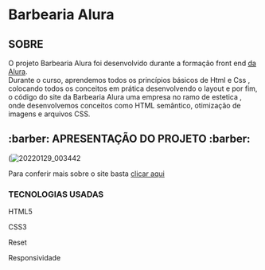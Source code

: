 # Barbearia Alura

<h2> SOBRE </h2>

<p> O projeto Barbearia Alura foi desenvolvido durante a formação front end <a href="https://cursos.alura.com.br/user/shacrony" target="_blank"> da Alura</a>. <br> Durante o curso, aprendemos todos os princípios básicos de Html e Css , colocando todos os conceitos em prática desenvolvendo o layout e por fim, o código do site da Barbearia Alura uma empresa no ramo de estetica , onde desenvolvemos conceitos como HTML semântico, otimização de imagens e arquivos CSS.


<h2> :barber: APRESENTAÇÃO DO PROJETO :barber: </h2>

(![20220129_003442](https://user-images.githubusercontent.com/61089592/151646246-2071518a-9129-4b50-8ce6-9a036f60127d.gif)

Para conferir mais sobre o site basta <a href="https://shacrony.github.io/Bikcraft/" target="_blank"> clicar aqui </a> 

<h3> TECNOLOGIAS USADAS </h3>

HTML5

CSS3

Reset

Responsividade
